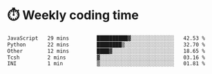 
# :stopwatch: Weekly coding time
<!--START_SECTION:waka-->

```txt
JavaScript   29 mins         ██████████▓░░░░░░░░░░░░░░   42.53 %
Python       22 mins         ████████▒░░░░░░░░░░░░░░░░   32.70 %
Other        12 mins         ████▓░░░░░░░░░░░░░░░░░░░░   18.65 %
Tcsh         2 mins          ▓░░░░░░░░░░░░░░░░░░░░░░░░   03.16 %
INI          1 min           ▒░░░░░░░░░░░░░░░░░░░░░░░░   01.81 %
```

<!--END_SECTION:waka-->


<!-- <p> <img src="https://github-readme-stats.vercel.app/api?username=cozgerest&show_icons=true&hide_border=false" />  </p> -->

